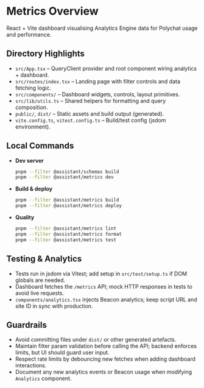 # Metrics Overview
React + Vite dashboard visualising Analytics Engine data for Polychat usage and performance.

## Directory Highlights
- `src/App.tsx` – QueryClient provider and root component wiring analytics + dashboard.
- `src/routes/index.tsx` – Landing page with filter controls and data fetching logic.
- `src/components/` – Dashboard widgets, controls, layout primitives.
- `src/lib/utils.ts` – Shared helpers for formatting and query composition.
- `public/`, `dist/` – Static assets and build output (generated).
- `vite.config.ts`, `vitest.config.ts` – Build/test config (jsdom environment).

## Local Commands
- **Dev server**
  ```sh
  pnpm --filter @assistant/schemas build
  pnpm --filter @assistant/metrics dev
  ```
- **Build & deploy**
  ```sh
  pnpm --filter @assistant/metrics build
  pnpm --filter @assistant/metrics deploy
  ```
- **Quality**
  ```sh
  pnpm --filter @assistant/metrics lint
  pnpm --filter @assistant/metrics format
  pnpm --filter @assistant/metrics test
  ```

## Testing & Analytics
- Tests run in jsdom via Vitest; add setup in `src/test/setup.ts` if DOM globals are needed.
- Dashboard fetches the `/metrics` API; mock HTTP responses in tests to avoid live requests.
- `components/analytics.tsx` injects Beacon analytics; keep script URL and site ID in sync with production.

## Guardrails
- Avoid committing files under `dist/` or other generated artefacts.
- Maintain filter param validation before calling the API; backend enforces limits, but UI should guard user input.
- Respect rate limits by debouncing new fetches when adding dashboard interactions.
- Document any new analytics events or Beacon usage when modifying `Analytics` component.
